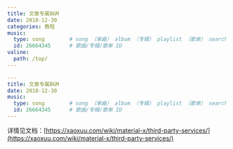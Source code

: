 ```yaml
---
title: 文章专属BGM
date: 2018-12-30
categories: 教程
music:
  type: song        # song （单曲） album （专辑） playlist （歌单） search （搜索）
  id: 26664345      # 歌曲/专辑/歌单 ID
valine:
  path: /top/
---
```


```yml
---
title: 文章专属BGM
date: 2018-12-30
music:
  type: song        # song （单曲） album （专辑） playlist （歌单） search （搜索）
  id: 26664345      # 歌曲/专辑/歌单 ID
---
```
详情见文档：[https://xaoxuu.com/wiki/material-x/third-party-services/](https://xaoxuu.com/wiki/material-x/third-party-services/)
